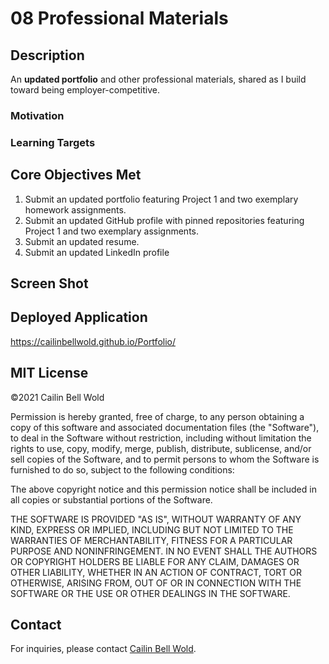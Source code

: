 # 08 Professional Materials

## Description

An **updated portfolio** and other professional materials, shared as I build toward being employer-competitive.

### Motivation

### Learning Targets


## Core Objectives Met

1. Submit an updated portfolio featuring Project 1 and two exemplary homework assignments.
2. Submit an updated GitHub profile with pinned repositories featuring Project 1 and two exemplary assignments.
3. Submit an updated resume.
4. Submit an updated LinkedIn profile

## Screen Shot

<!-- ![My weather dashboard, including search field, display, and history.](./images/Weather-Dashboard-Screenshot01.png)  -->

## Deployed Application

https://cailinbellwold.github.io/Portfolio/

## MIT License
&copy;2021 Cailin Bell Wold

Permission is hereby granted, free of charge, to any person obtaining a copy
of this software and associated documentation files (the "Software"), to deal
in the Software without restriction, including without limitation the rights
to use, copy, modify, merge, publish, distribute, sublicense, and/or sell
copies of the Software, and to permit persons to whom the Software is
furnished to do so, subject to the following conditions:

The above copyright notice and this permission notice shall be included in all
copies or substantial portions of the Software.

THE SOFTWARE IS PROVIDED "AS IS", WITHOUT WARRANTY OF ANY KIND, EXPRESS OR
IMPLIED, INCLUDING BUT NOT LIMITED TO THE WARRANTIES OF MERCHANTABILITY,
FITNESS FOR A PARTICULAR PURPOSE AND NONINFRINGEMENT. IN NO EVENT SHALL THE
AUTHORS OR COPYRIGHT HOLDERS BE LIABLE FOR ANY CLAIM, DAMAGES OR OTHER
LIABILITY, WHETHER IN AN ACTION OF CONTRACT, TORT OR OTHERWISE, ARISING FROM,
OUT OF OR IN CONNECTION WITH THE SOFTWARE OR THE USE OR OTHER DEALINGS IN THE
SOFTWARE.

## Contact
For inquiries, please contact [Cailin Bell Wold](https://github.com/CailinBellWold).

